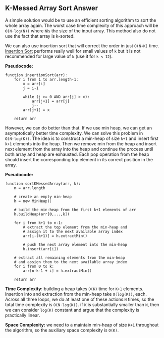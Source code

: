 ## K-Messed Array Sort Answer

A simple solution would be to use an efficient sorting algorithm to sort the whole array again. The worst case time complexity of this approach will be `O(N⋅log(N))` where `N`is the size of the input array. This method also do not use the fact that array is k-sorted.

We can also use insertion sort that will correct the order in just `O(N∙K)` time. [Insertion Sort](https://en.wikipedia.org/wiki/Insertion_sort) performs really well for small values of `k` but it is not recommended for large value of `k` (use it for `k < 12`).

**Pseudocode:**

```pseudocode
function insertionSort(arr):
    for i from 1 to arr.length-1:
        x = arr[i]
        j = i-1

        while (j >= 0 AND arr[j] > x):
            arr[j+1] = arr[j]
            j--
        arr[j+1] = x

    return arr
```

However, we can do better than that. If we use min heap, we can get an asymptotically better time complexity. We can solve this problem in `O(N⋅log(K))`. The idea is to construct a min-heap of size `k+1` and insert first `k+1` elements into the heap. Then we remove min from the heap and insert next element from the array into the heap and continue the process until both array and heap are exhausted. Each pop operation from the heap should insert the corresponding top element in its correct position in the array.

**Pseudocode:**

```pseudocode
function sortKMessedArray(arr, k):
    n = arr.length

    # create an empty min-heap
    h = new MinHeap()

    # build the min-heap from the first k+1 elements of arr
    h.buildHeap(arr[0,...,k])

    for i from k+1 to n-1:
        # extract the top element from the min-heap and
        # assign it to the next available array index
        arr[i-(k+1)] = h.extractMin()

        # push the next array element into the min-heap
        h.insert(arr[i])

    # extract all remaining elements from the min-heap
    # and assign them to the next available array index
    for i from 0 to k:
        arr[n-k-1 + i] = h.extractMin()

    return arr
```

**Time Complexity:** building a heap takes `O(K)` time for `K+1` elements. Insertion into and extraction from the min-heap take `O(log(K))`, each. Across all three loops, we do at least one of these actions `N` times, so the total time complexity is `O(N⋅log(K))`. if `K` is substantially smaller than `N`, then we can consider `log(K)` constant and argue that the complexity is practically linear.

**Space Complexity:** we need to a maintain min-heap of size `K+1` throughout the algorithm, so the auxiliary space complexity is `O(K)`.